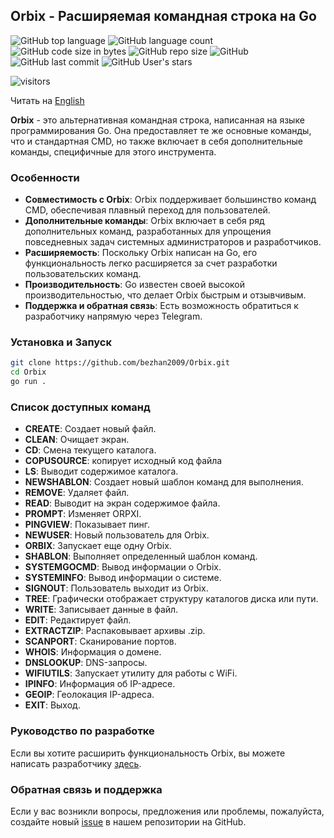## Orbix - Расширяемая командная строка на Go

![GitHub top language](https://img.shields.io/github/languages/top/bezhan2009/ORPXI) 
![GitHub language count](https://img.shields.io/github/languages/count/bezhan2009/ORPXI)
![GitHub code size in bytes](https://img.shields.io/github/languages/code-size/bezhan2009/ORPXI)
![GitHub repo size](https://img.shields.io/github/repo-size/bezhan2009/ORPXI) 
![GitHub](https://img.shields.io/github/license/bezhan2009/ORPXI) 
![GitHub last commit](https://img.shields.io/github/last-commit/bezhan2009/ORPXI)
![GitHub User's stars](https://img.shields.io/github/stars/bezhan2009?style=social)

<p align="left">
    <img src="https://visitor-badge.laobi.icu/badge?page_id=bezhan2009.ORPXI" alt="visitors"/>
</p>

Читать на [English](README.md)

**Orbix** - это альтернативная командная строка, написанная на языке программирования Go. Она предоставляет те же основные команды, что и стандартная CMD, но также включает в себя дополнительные команды, специфичные для этого инструмента.

### Особенности

- **Совместимость с Orbix**: Orbix поддерживает большинство команд CMD, обеспечивая плавный переход для пользователей.
- **Дополнительные команды**: Orbix включает в себя ряд дополнительных команд, разработанных для упрощения повседневных задач системных администраторов и разработчиков.
- **Расширяемость**: Поскольку Orbix написан на Go, его функциональность легко расширяется за счет разработки пользовательских команд.
- **Производительность**: Go известен своей высокой производительностью, что делает Orbix быстрым и отзывчивым.
- **Поддержка и обратная связь**: Есть возможность обратиться к разработчику напрямую через Telegram.

### Установка и Запуск

```bash
git clone https://github.com/bezhan2009/Orbix.git
cd Orbix
go run .
```

### Список доступных команд

- **CREATE**: Создает новый файл.
- **CLEAN**: Очищает экран.
- **CD**: Смена текущего каталога.
- **COPUSOURCE**: копирует исходный код файла
- **LS**: Выводит содержимое каталога.
- **NEWSHABLON**: Создает новый шаблон команд для выполнения.
- **REMOVE**: Удаляет файл.
- **READ**: Выводит на экран содержимое файла.
- **PROMPT**: Изменяет ORPXI.
- **PINGVIEW**: Показывает пинг.
- **NEWUSER**: Новый пользователь для Orbix.
- **ORBIX**: Запускает еще одну Orbix.
- **SHABLON**: Выполняет определенный шаблон команд.
- **SYSTEMGOCMD**: Вывод информации о Orbix.
- **SYSTEMINFO**: Вывод информации о системе.
- **SIGNOUT**: Пользователь выходит из Orbix.
- **TREE**: Графически отображает структуру каталогов диска или пути.
- **WRITE**: Записывает данные в файл.
- **EDIT**: Редактирует файл.
- **EXTRACTZIP**: Распаковывает архивы .zip.
- **SCANPORT**: Сканирование портов.
- **WHOIS**: Информация о домене.
- **DNSLOOKUP**: DNS-запросы.
- **WIFIUTILS**: Запускает утилиту для работы с WiFi.
- **IPINFO**: Информация об IP-адресе.
- **GEOIP**: Геолокация IP-адреса.
- **EXIT**: Выход.

### Руководство по разработке

Если вы хотите расширить функциональность Orbix, вы можете написать разработчику [здесь](https://t.me/Rust_Bezhan).

### Обратная связь и поддержка

Если у вас возникли вопросы, предложения или проблемы, пожалуйста, создайте новый [issue](https://github.com/bezhan2009/ORPXI/issues/new) в нашем репозитории на GitHub.
